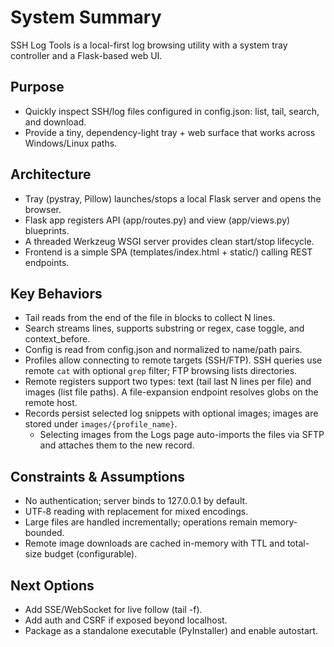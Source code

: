 <!--
Synced context header from context.md
CTX_MAIN_TOPIC: SSH Log Tools
CTX_PROFILE: dev
CTX_LANG: en
CTX_DIAGRAM_STYLE: default
CTX_MERMAID_THEME: neutral
CTX_PRIORITY_MODE: recent-first
-->

# System Summary

SSH Log Tools is a local-first log browsing utility with a system tray controller and a Flask-based web UI.

## Purpose
- Quickly inspect SSH/log files configured in config.json: list, tail, search, and download.
- Provide a tiny, dependency-light tray + web surface that works across Windows/Linux paths.

## Architecture
- Tray (pystray, Pillow) launches/stops a local Flask server and opens the browser.
- Flask app registers API (app/routes.py) and view (app/views.py) blueprints.
- A threaded Werkzeug WSGI server provides clean start/stop lifecycle.
- Frontend is a simple SPA (templates/index.html + static/) calling REST endpoints.

## Key Behaviors
- Tail reads from the end of the file in blocks to collect N lines.
- Search streams lines, supports substring or regex, case toggle, and context_before.
- Config is read from config.json and normalized to name/path pairs.
- Profiles allow connecting to remote targets (SSH/FTP). SSH queries use remote `cat` with optional `grep` filter; FTP browsing lists directories.
- Remote registers support two types: text (tail last N lines per file) and images (list file paths). A file-expansion endpoint resolves globs on the remote host.
- Records persist selected log snippets with optional images; images are stored under `images/{profile_name}`.
  - Selecting images from the Logs page auto-imports the files via SFTP and attaches them to the new record.

## Constraints & Assumptions
- No authentication; server binds to 127.0.0.1 by default.
- UTF‑8 reading with replacement for mixed encodings.
- Large files are handled incrementally; operations remain memory-bounded.
- Remote image downloads are cached in-memory with TTL and total-size budget (configurable).

## Next Options
- Add SSE/WebSocket for live follow (tail -f).
- Add auth and CSRF if exposed beyond localhost.
- Package as a standalone executable (PyInstaller) and enable autostart.
